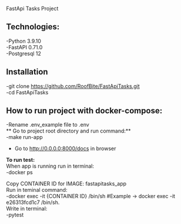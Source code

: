 FastApi Tasks Project

## Technologies: <br>
-Python 3.9.10 <br>
-FastAPI 0.71.0 <br> 
-Postgresql 12 <br>

## Installation <br>

-git clone https://github.com/RoofBite/FastApiTasks.git <br>
-cd FastApiTasks <br>

## How to run project with docker-compose:<br>
-Rename .env_example file to .env <br>
** Go to project root directory and run command:** <br>
-make run-app <br>
- Go to http://0.0.0.0:8000/docs in browser <br>

**To run test:<br>**
When app is running run in terminal:<br>
-docker ps <br>

Copy CONTAINER ID for IMAGE: fastapitasks_app<br>
Run in teminal command:<br>
-docker exec -it {CONTAINER ID} /bin/sh        #Example -> docker exec -it e26313fcd1c7 /bin/sh. <br>
Write in terminal: <br>
-pytest




